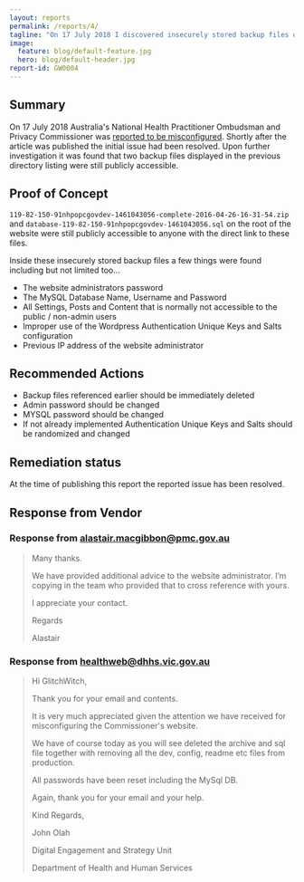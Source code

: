 ```yaml
---
layout: reports
permalink: /reports/4/
tagline: "On 17 July 2018 I discovered insecurely stored backup files on an Australian Government website."
image:
  feature: blog/default-feature.jpg
  hero: blog/default-header.jpg
report-id: GW0004
---
```


## Summary
On 17 July 2018 Australia's National Health Practitioner Ombudsman and Privacy Commissioner was [reported to be misconfigured](https://www.smh.com.au/technology/government-left-red-faced-by-health-privacy-commissioner-s-website-bungle-20180717-p4zs1t.html). Shortly after the article was published the initial issue had been resolved. Upon further investigation it was found that two backup files displayed in the previous directory listing were still publicly accessible.

## Proof of Concept

`119-82-150-91nhpopcgovdev-1461043056-complete-2016-04-26-16-31-54.zip` and `database-119-82-150-91nhpopcgovdev-1461043056.sql` on the root of the website were still publicly accessible to anyone with the direct link to these files.

Inside these insecurely stored backup files a few things were found including but not limited too...

 - The website administrators password
 - The MySQL Database Name, Username and Password
 - All Settings, Posts and Content that is normally not accessible to the public / non-admin users
 - Improper use of the Wordpress Authentication Unique Keys and Salts configuration
 - Previous IP address of the website administrator

## Recommended Actions

 - Backup files referenced earlier should be immediately deleted
 - Admin password should be changed
 - MYSQL password should be changed
 - If not already implemented Authentication Unique Keys and Salts should be randomized and changed

## Remediation status

At the time of publishing this report the reported issue has been resolved.

## Response from Vendor

### Response from alastair.macgibbon@pmc.gov.au
>Many thanks.
>
>We have provided additional advice to the website administrator. I’m copying in the team who provided that to cross reference with yours.
>
>I appreciate your contact.
>
>Regards
>
>Alastair

### Response from healthweb@dhhs.vic.gov.au
>Hi GlitchWitch,
>
>Thank you for your email and contents.
>
>It is very much appreciated given the attention we have received for misconfiguring the Commissioner's website.
>
>We have of course today as you will see deleted the archive and sql file together with removing all the dev, config, readme etc files from production.
>
>All passwords have been reset including the MySql DB.
>
>Again, thank you for your email and your help.
>
>Kind Regards,
>
>John Olah
>
>Digital Engagement and Strategy Unit
>
>Department of Health and Human Services

